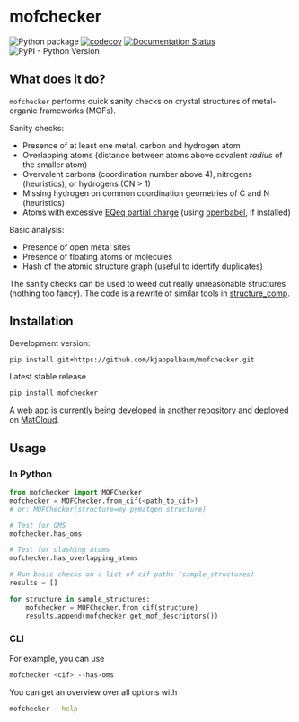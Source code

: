 # mofchecker

[//]: # "Badges"

![Python package](https://github.com/kjappelbaum/omsdetector/workflows/Python%20package/badge.svg)
[![codecov](https://codecov.io/gh/kjappelbaum/mofchecker/branch/master/graph/badge.svg?token=TQ82D3PFIU)](https://codecov.io/gh/kjappelbaum/mofchecker)
[![Documentation Status](https://readthedocs.org/projects/mofchecker/badge/?version=latest)](https://mofchecker.readthedocs.io/en/latest/?badge=latest)
![PyPI - Python Version](https://img.shields.io/pypi/pyversions/mofchecker)

## What does it do?

`mofchecker` performs quick sanity checks on crystal structures of metal-organic frameworks (MOFs).

Sanity checks:

- Presence of at least one metal, carbon and hydrogen atom
- Overlapping atoms (distance between atoms above covalent *radius* of the smaller atom)
- Overvalent carbons (coordination number above 4), nitrogens (heuristics), or hydrogens (CN > 1)
- Missing hydrogen on common coordination geometries of C and N (heuristics)
- Atoms with excessive [EQeq partial charge](https://pubs.acs.org/doi/10.1021/jz3008485) (using [openbabel](http://openbabel.org/wiki/Main_Page), if installed)

Basic analysis:
- Presence of open metal sites
- Presence of floating atoms or molecules
- Hash of the atomic structure graph (useful to identify duplicates)

The sanity checks can be used to weed out really unreasonable structures (nothing too fancy).
The code is a rewrite of similar tools in [structure_comp](https://github.com/kjappelbaum/structure_comp).

## Installation

Development version:

```bash
pip install git+https://github.com/kjappelbaum/mofchecker.git
```

Latest stable release

```bash
pip install mofchecker
```

A web app is currently being developed [in another repository](https://github.com/kjappelbaum/webmofchecker) and deployed on [MatCloud](http://mofchecker.matcloud.xyz/).

## Usage

### In Python

```python
from mofchecker import MOFChecker
mofchecker = MOFChecker.from_cif(<path_to_cif>)
# or: MOFChecker(structure=my_pymatgen_structure)

# Test for OMS
mofchecker.has_oms

# Test for clashing atoms
mofchecker.has_overlapping_atoms

# Run basic checks on a list of cif paths (sample_structures)
results = []

for structure in sample_structures:
    mofchecker = MOFChecker.from_cif(structure)
    results.append(mofchecker.get_mof_descriptors())
```

### CLI

For example, you can use

```bash
mofchecker <cif> --has-oms
```

You can get an overview over all options with

```bash
mofchecker --help
```
